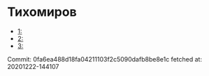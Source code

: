 # Тихомиров
- [1: ](1.md)
- [2: ](2.md)
- [3: ](3.md)

Commit: 0fa6ea488d18fa04211103f2c5090dafb8be8e1c
 fetched at: 20201222-144107
